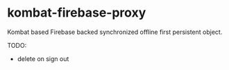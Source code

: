# kombat-firebase-proxy

Kombat based Firebase backed synchronized offline first persistent object.

TODO:

- delete on sign out
